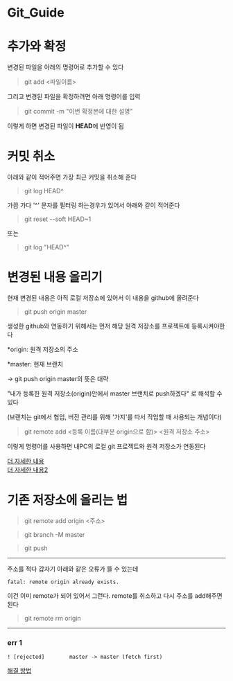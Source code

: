 # Git_Guide


# 추가와 확정
변경된 파일을 아래의 명령어로 추가할 수 있다

> git add <파일이름>

그리고 변경된 파일을 확정하려면 아래 명령어를 입력

> git commit -m "이번 확정본에 대한 설명"

이렇게 하면 변경된 파일이 <strong>HEAD</strong>에 반영이 됨

# 커밋 취소

아래와 같이 적어주면 가장 최근 커밋을 취소해 준다

> git log HEAD^

가끔 가다 '^' 문자를 필터링 하는경우가 있어서 아래와 같이 적어준다

> git reset --soft HEAD~1

또는

> git log "HEAD^"

# 변경된 내용 올리기

현재 변경된 내용은 아직 로컬 저장소에 있어서
이 내용을 github에 올려준다

> git push origin master

생성한 github와 연동하기 위해서는 먼저 해당 원격 저장소를 프로젝트에 등록시켜야한다

*origin: 원격 저장소의 주소

*master: 현재 브랜치

→ git push origin master의 뜻은 대략

"내가 등록한 원격 저장소(origin)안에서 master 브랜치로 push하겠다" 로 해석할 수 있다

(브랜치는 git에서 협업, 버전 관리를 위해 '가지'를 따서 작업할 때 사용되는 개념이다)

> git remote add <등록 이름(대부분 origin으로 함)> <원격 저장소 주소>

이렇게 명령어를 사용하면 내PC의 로컬 git 프로젝트와 원격 저장소가 연동된다

[더 자세한 내용](https://rogerdudler.github.io/git-guide/index.ko.html)<br>
[더 자세한 내용2](https://webdevtechblog.com/%EA%B9%83%ED%97%88%EB%B8%8C-%EC%82%AC%EC%9A%A9%EB%B0%A9%EB%B2%95-github-tutorials-4a63f31bb6a5)

# 기존 저장소에 올리는 법

> git remote add origin <주소>

> git branch -M master

> git push

---
주소를 적다 갑자기 아래와 같은 오류가 뜰 수 있는데

```
fatal: remote origin already exists.
```

이건 이미 remote가 되어 있어서 그런다.
remote를 취소하고 다시 주소를 add해주면 된다

> git remote rm origin

---
### err 1
```! [rejected]        master -> master (fetch first)```

[해결 방법](https://github.com/chanwoo00106/git_guide/blob/master/push_error.md)
